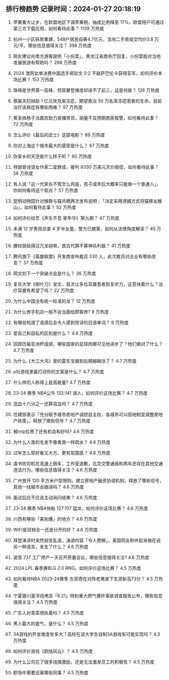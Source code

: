 
## 排行榜趋势 记录时间：2024-01-27 20:18:19
  
  1. 苹果重大让步，在欧盟地区下调苹果税，抽成比例降至 17%，欧盟用户可通过第三方下载应用，如何看待此事？ 1139 万热度
    
  2. 杭州一小区拆房重建，548户居民自筹4.7亿元，当地二手房成交均价3.8 万元/平，哪些信息值得关注？ 398 万热度
    
  3. 网友建议向南方游客提供「小份菜」，黑龙江省商务厅回复，小份菜能对当地发展旅游有帮助吗？ 298 万热度
    
  4. 2024 澳网女单决赛中国选手郑钦文 0:2 不敌萨巴伦卡获得亚军，如何评价本场比赛？ 153 万热度
    
  5. 珠峰是世界第一高峰，但其攀登难度却进不了前三，这是何故？ 126 万热度
    
  6. 蔡磊夫妇捐助 1 亿元攻克渐冻症，期望救治 50 万名渐冻症患者的生命，目前治疗该病症有哪些困难？ 97 万热度
    
  7. 黄圣依杨子当嘉宾助力直播带货，销量不及预期商家报警，如何看待此事？ 72 万热度
    
  8. 怎么评价《最后的武士》这部电影？ 69 万热度
    
  9. 你对上海这个城市最大的感受是什么？ 67 万热度
    
  10. 你家乡的天空是什么样子的？ 60 万热度
    
  11. 特朗普诽谤女作家二度罪成，被判 8330 万美元天价赔偿，如何看待此事？ 58 万热度
    
  12. 有人说「这一代家长不管怎么鸡娃，孩子成年后大概率只能做一个普通人」，你如何看待这个观点？ 57 万热度
    
  13. 昆明动物园针对猴群与猫共栖再次发布说明 ，「决定采用诱捕方式将猫移出猴山」，如何看待此事？ 52 万热度
    
  14. 如何评价综艺《声生不息·家年华》第九期？ 47 万热度
    
  15. 未满 12 岁男孩杀害 4 岁半女童，警方已撤案，如何从法律角度解读？ 45 万热度
    
  16. 螺纹钢抵得过亢龙锏嘛，放古代算不算神兵利器？ 41 万热度
    
  17. 腾讯旗下《英雄联盟》开发商宣布裁员 530 人，此次裁员对企业有哪些改变？ 37 万热度
    
  18. 网文的下一个突破点会是什么？ 36 万热度
    
  19. 复旦大学《柳叶刀》发文，首次让多位耳聋患者恢复听力，这意味着什么？治疗耳聋有希望了吗？ 22 万热度
    
  20. 为什么中国没有统一标准的龙？ 12 万热度
    
  21. 为什么修手机店一般不会当面给顾客修? 9 万热度
    
  22. 有哪些知道了语源后会令人感到惊讶的日语单词？ 6 万热度
    
  23. 爱自己和自私的区别是什么？ 4.8 万热度
    
  24. 回顾历届亚洲杯成绩，哪些国家的足球肉眼可见地进步了？他们做对了什么？ 4.7 万热度
    
  25. 为什么《大江大河》里的雷东宝越到后期越糊涂了？ 4.7 万热度
    
  26. p社游戏里最打动你的文案是什么？ 4.7 万热度
    
  27. 什么样的人称得上是高能量? 4.7 万热度
    
  28. 23-24 赛季 NBA公牛 132:141 湖人，如何评价这场比赛？ 4.7 万热度
    
  29. 混血十六分之一还算混血吗？ 4.7 万热度
    
  30. 住建部表示「充分赋予城市房地产调控自主权，各城市可以因地制宜调整房地产政策」，释放了哪些信号？ 4.7 万热度
    
  31. 被intp拉黑了还有机会和好吗? 4.6 万热度
    
  32. 为什么人类的毛发不像禽类一样疏水？ 4.6 万热度
    
  33. 过年怎么穿好看又大方、更有氛围感？ 4.6 万热度
    
  34. 虞书欣司机在高速上倒车，工作室道歉，北京交警通报称两车还存在其他交通违法行为，哪些信息值得关注？ 4.6 万热度
    
  35. 广州放开 120 平方米户型限购，建立房地产融资协调机制，释放了哪些信号，其他一线城市会跟进吗？ 4.6 万热度
    
  36. 面试后应不应该主动询问结果？ 4.6 万热度
    
  37. 23-24 赛季 NBA快船 127:107 猛龙，如何评价这场比赛？ 4.6 万热度
    
  38. 川西有哪些「美到爆」的地方？ 4.6 万热度
    
  39. WIFI是双频合一还是分开的好？ 4.6 万热度
    
  40. 拜登演讲时突然胡言乱语，演讲内容「令人费解」，美国网友称听起来像在说另一种语言，发生了什么？ 4.6 万热度
    
  41. 波音 737 工厂停产一天召开质量会议，哪些信息值得关注? 4.6 万热度
    
  42. 2024 LPL 春季赛BLG 2:0 RNG，如何评价这场比赛？ 4.5 万热度
    
  43. 如何看待NBA 2023-24赛季 东契奇在对阵老鹰拿下生涯新高73分？ 4.5 万热度
    
  44. 宁夏银川富洋烧烤店「6·21」特别重大燃气爆炸事故调查报告公布，哪些信息值得关注？ 4.5 万热度
    
  45. 广东人对青菜很执着吗？ 4.5 万热度
    
  46. 男人最大的底气，是什么？ 4.5 万热度
    
  47. 3A游戏的开发难度有多大？高校在读大学生自制3A游戏有可能实现吗？ 4.5 万热度
    
  48. 如何评价游戏《欧陆风云》？ 4.5 万热度
    
  49. 为什么公司花了很多钱搞激励，还是无法激发员工的积极性？ 4.5 万热度
    
  50. 职场中需要远离哪些同事？ 4.5 万热度
    